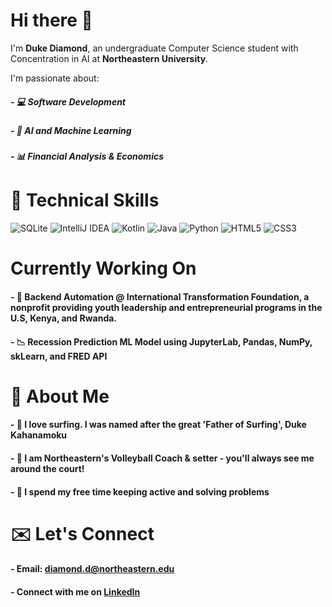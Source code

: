 # Hi there 👋

I'm **Duke Diamond**, an undergraduate Computer Science student with Concentration in AI at **Northeastern University**.

I'm passionate about:
##### -  💻 Software Development
##### -  🤖 AI and Machine Learning
##### -  📊 Financial Analysis & Economics 

# 🔧 Technical Skills
![SQLite](https://img.shields.io/badge/sqlite-%2307405e.svg?style=for-the-badge&logo=sqlite&logoColor=white) ![IntelliJ IDEA](https://img.shields.io/badge/IntelliJIDEA-000000.svg?style=for-the-badge&logo=intellij-idea&logoColor=white) ![Kotlin](https://img.shields.io/badge/kotlin-%237F52FF.svg?style=for-the-badge&logo=kotlin&logoColor=white) ![Java](https://img.shields.io/badge/java-%23ED8B00.svg?style=for-the-badge&logo=openjdk&logoColor=white) ![Python](https://img.shields.io/badge/python-3670A0?style=for-the-badge&logo=python&logoColor=ffdd54) ![HTML5](https://img.shields.io/badge/html5-%23E34F26.svg?style=for-the-badge&logo=html5&logoColor=white) ![CSS3](https://img.shields.io/badge/css3-%231572B6.svg?style=for-the-badge&logo=css3&logoColor=white) 

# Currently Working On
#### - 💼 Backend Automation @ International Transformation Foundation, a nonprofit providing youth leadership and entrepreneurial programs in the U.S, Kenya, and Rwanda.
#### - 📉 Recession Prediction ML Model using JupyterLab, Pandas, NumPy, skLearn, and FRED API

# 💎 About Me
#### - 🌊 I love surfing. I was named after the great 'Father of Surfing', Duke Kahanamoku
#### - 🏐 I am Northeastern's Volleyball Coach & setter - you'll always see me around the court!
#### - 🤙 I spend my free time keeping active and solving problems

# ✉️ Let's Connect
#### - Email: diamond.d@northeastern.edu
#### - Connect with me on [LinkedIn]([(https://www.linkedin.com/in/duke-diamond-536002327/)]())
